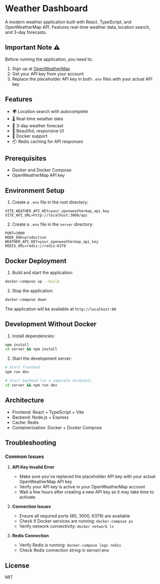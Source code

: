 # Weather Dashboard

A modern weather application built with React, TypeScript, and OpenWeatherMap API. Features real-time weather data, location search, and 3-day forecasts.

## Important Note ⚠️

Before running the application, you need to:
1. Sign up at [OpenWeatherMap](https://openweathermap.org/api)
2. Get your API key from your account
3. Replace the placeholder API key in both `.env` files with your actual API key

## Features

- 🌍 Location search with autocomplete
- 🌡️ Real-time weather data
- 📅 3-day weather forecast
- 🎨 Beautiful, responsive UI
- 🚀 Docker support
- 📦 Redis caching for API responses

## Prerequisites

- Docker and Docker Compose
- OpenWeatherMap API key

## Environment Setup

1. Create a `.env` file in the root directory:
```env
VITE_WEATHER_API_KEY=your_openweathermap_api_key
VITE_API_URL=http://localhost:3000/api
```

2. Create a `.env` file in the `server` directory:
```env
PORT=3000
NODE_ENV=production
WEATHER_API_KEY=your_openweathermap_api_key
REDIS_URL=redis://redis:6379
```

## Docker Deployment

1. Build and start the application:
```bash
docker-compose up --build
```

2. Stop the application:
```bash
docker-compose down
```

The application will be available at `http://localhost:80`

## Development Without Docker

1. Install dependencies:
```bash
npm install
cd server && npm install
```

2. Start the development server:
```bash
# Start frontend
npm run dev

# Start backend (in a separate terminal)
cd server && npm run dev
```

## Architecture

- Frontend: React + TypeScript + Vite
- Backend: Node.js + Express
- Cache: Redis
- Containerization: Docker + Docker Compose

## Troubleshooting

### Common Issues

1. **API Key Invalid Error**
   - Make sure you've replaced the placeholder API key with your actual OpenWeatherMap API key
   - Verify your API key is active in your OpenWeatherMap account
   - Wait a few hours after creating a new API key as it may take time to activate

2. **Connection Issues**
   - Ensure all required ports (80, 3000, 6379) are available
   - Check if Docker services are running: `docker-compose ps`
   - Verify network connectivity: `docker network ls`

3. **Redis Connection**
   - Verify Redis is running: `docker-compose logs redis`
   - Check Redis connection string in server/.env

## License

MIT
